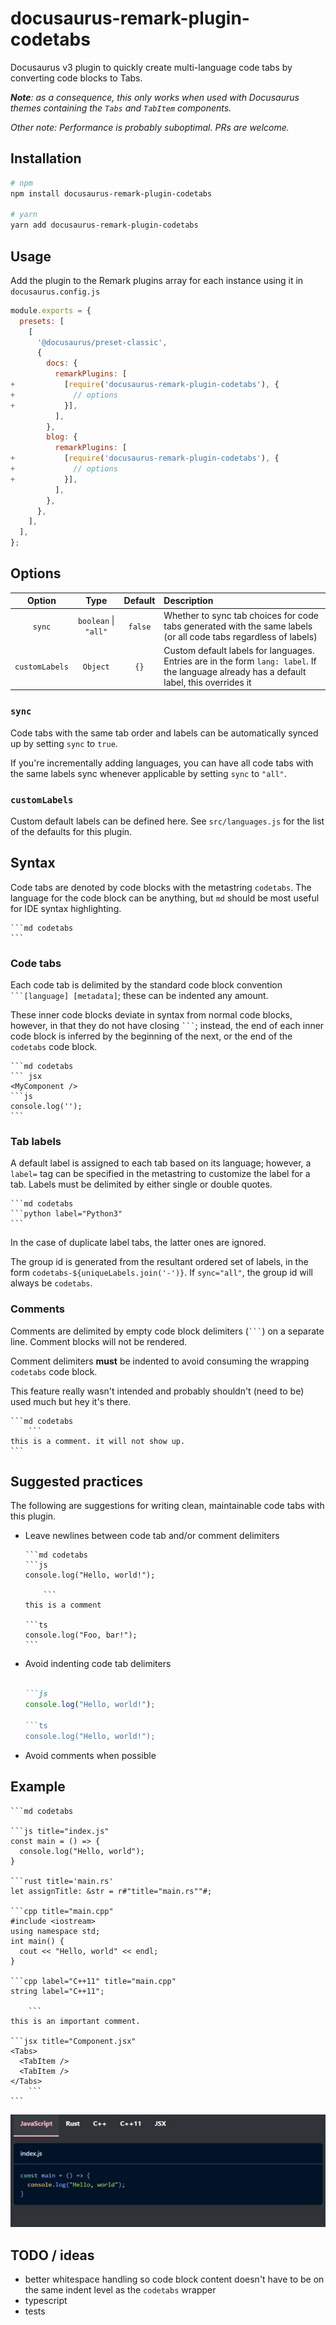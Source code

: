 # docusaurus-remark-plugin-codetabs

Docusaurus v3 plugin to quickly create multi-language code tabs by converting code blocks to Tabs.

_**Note**: as a consequence, this only works when used with Docusaurus themes containing the `Tabs` and `TabItem` components._

_Other note: Performance is probably suboptimal. PRs are welcome._

## Installation

```bash
# npm
npm install docusaurus-remark-plugin-codetabs

# yarn
yarn add docusaurus-remark-plugin-codetabs
```

## Usage

Add the plugin to the Remark plugins array for each instance using it in `docusaurus.config.js`

```js
module.exports = {
  presets: [
    [
      '@docusaurus/preset-classic',
      {
        docs: {
          remarkPlugins: [
+           [require('docusaurus-remark-plugin-codetabs'), {
+             // options             
+           }],
          ],
        },
        blog: {
          remarkPlugins: [
+           [require('docusaurus-remark-plugin-codetabs'), {
+             // options             
+           }],
          ],
        },
      },
    ],
  ],
};
```

## Options

| Option | Type | Default | Description |
| :-: | :-: | :-: | :-- |
| `sync` | `boolean` \| `"all"` | `false` | Whether to sync tab choices for code tabs generated with the same labels (or all code tabs regardless of labels) |
| `customLabels` | `Object` | `{}` | Custom default labels for languages. Entries are in the form `lang: label`. If the language already has a default label, this overrides it

### `sync`

Code tabs with the same tab order and labels can be automatically synced up by setting `sync` to `true`.

If you're incrementally adding languages, you can have all code tabs with the same labels sync whenever applicable by setting `sync` to `"all"`.

### `customLabels`

Custom default labels can be defined here. See `src/languages.js` for the list of the defaults for this plugin.

## Syntax

Code tabs are denoted by code blocks with the metastring `codetabs`. The language for the code block can be anything, but `md` should be most useful for IDE syntax highlighting.

    ```md codetabs
    ```

### Code tabs
Each code tab is delimited by the standard code block convention `````` ```[language] [metadata]``````; these can be indented any amount. 

These inner code blocks deviate in syntax from normal code blocks, however, in that they do not have closing ` ``` `; instead, the end of each inner code block is inferred by the beginning of the next, or the end of the `codetabs` code block.

    ```md codetabs
    ``` jsx
    <MyComponent />
    ```js
    console.log('');
    ```

### Tab labels

A default label is assigned to each tab based on its language; however, a `label=` tag can be specified in the metastring to customize the label for a tab. Labels must be delimited by either single or double quotes.

    ```md codetabs
    ```python label="Python3"
    ```

In the case of duplicate label tabs, the latter ones are ignored.

The group id is generated from the resultant ordered set of labels, in the form ``codetabs-${uniqueLabels.join('-')}``. If `sync="all"`, the group id will always be `codetabs`.

### Comments

Comments are delimited by empty code block delimiters (` ``` `) on a separate line. Comment blocks will not be rendered.

Comment delimiters **must** be indented to avoid consuming the wrapping `codetabs` code block.

This feature really wasn't intended and probably shouldn't (need to be) used much but hey it's there.

    ```md codetabs
        ```
    this is a comment. it will not show up.
    ```

## Suggested practices

The following are suggestions for writing clean, maintainable code tabs with this plugin.

- Leave newlines between code tab and/or comment delimiters

      ```md codetabs
      ```js
      console.log("Hello, world!");

          ```
      this is a comment

      ```ts
      console.log("Foo, bar!");
      ```

- Avoid indenting code tab delimiters
      
    ```md codetabs
    
    ```js
    console.log("Hello, world!");

    ```ts
    console.log("Hello, world!");

    ```

- Avoid comments when possible

## Example

    ```md codetabs

    ```js title="index.js"
    const main = () => {
      console.log("Hello, world");
    }

    ```rust title='main.rs'
    let assignTitle: &str = r#"title="main.rs""#;

    ```cpp title="main.cpp"
    #include <iostream>
    using namespace std;
    int main() {
      cout << "Hello, world" << endl;
    }

    ```cpp label="C++11" title="main.cpp"
    string label="C++11";

        ```
    this is an important comment.

    ```jsx title="Component.jsx"
    <Tabs>
      <TabItem />
      <TabItem />
    </Tabs>
        ```
    ```

![codetabs example](./assets/example.gif)

## TODO / ideas

- better whitespace handling so code block content doesn't have to be on the same indent level as the `codetabs` wrapper
- typescript
- tests